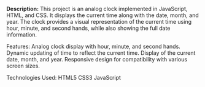 <b>Description:</b>
This project is an analog clock implemented in JavaScript, HTML, and CSS. It displays the current time along with the date, month, and year. The clock provides a visual representation of the current time using hour, minute, and second hands, while also showing the full date information.

Features:
  Analog clock display with hour, minute, and second hands.
  Dynamic updating of time to reflect the current time.
  Display of the current date, month, and year.
  Responsive design for compatibility with various screen sizes.

Technologies Used:
  HTML5
  CSS3
  JavaScript
